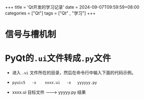 +++
title = 'Qt开发的学习记录'
date = 2024-09-07T09:59:59+08:00
categories = ["Qt"]
tags = ["Qt" , "学习"]
+++



# 信号与槽机制





































# PyQt的`.ui`文件转成`.py`文件



- 进入 `.ui` 文件所在的目录，然后在命令行中输入下面的代码示例。       

- `pyuic5   -x    xxxx.ui   -o   yyyyyy.py`          
- xxxx.ui  目标文件  --->   yyyyy.py 结果      











